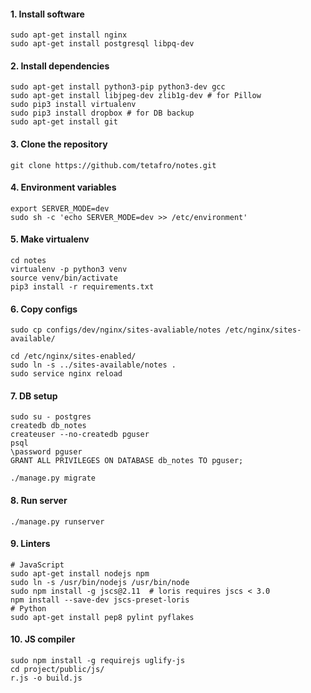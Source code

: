 #### 1. Install software
```
sudo apt-get install nginx
sudo apt-get install postgresql libpq-dev
```

#### 2. Install dependencies
```
sudo apt-get install python3-pip python3-dev gcc
sudo apt-get install libjpeg-dev zlib1g-dev # for Pillow
sudo pip3 install virtualenv
sudo pip3 install dropbox # for DB backup
sudo apt-get install git
```

#### 3. Clone the repository
```
git clone https://github.com/tetafro/notes.git
```

#### 4. Environment variables
```
export SERVER_MODE=dev
sudo sh -c 'echo SERVER_MODE=dev >> /etc/environment'
```

#### 5. Make virtualenv
```
cd notes
virtualenv -p python3 venv
source venv/bin/activate
pip3 install -r requirements.txt
```

#### 6. Copy configs
```
sudo cp configs/dev/nginx/sites-avaliable/notes /etc/nginx/sites-available/

cd /etc/nginx/sites-enabled/
sudo ln -s ../sites-available/notes .
sudo service nginx reload
```

#### 7. DB setup
```
sudo su - postgres
createdb db_notes
createuser --no-createdb pguser
psql
\password pguser
GRANT ALL PRIVILEGES ON DATABASE db_notes TO pguser;

./manage.py migrate
```

#### 8. Run server
```
./manage.py runserver
```

#### 9. Linters
```
# JavaScript
sudo apt-get install nodejs npm
sudo ln -s /usr/bin/nodejs /usr/bin/node
sudo npm install -g jscs@2.11  # loris requires jscs < 3.0
npm install --save-dev jscs-preset-loris
# Python
sudo apt-get install pep8 pylint pyflakes
```

#### 10. JS compiler
```
sudo npm install -g requirejs uglify-js
cd project/public/js/
r.js -o build.js
```
